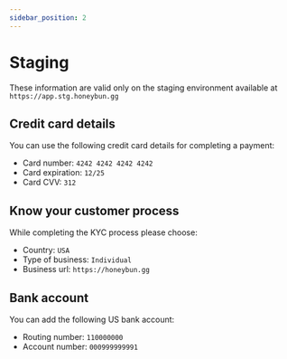 ```yaml
---
sidebar_position: 2
---
```

# Staging
These information are valid only on the staging environment available at `https://app.stg.honeybun.gg`
## Credit card details

You can use the following credit card details for completing a payment:

- Card number: `4242 4242 4242 4242`
- Card expiration: `12/25`
- Card CVV: `312`

## Know your customer process

While completing the KYC process please choose:

- Country: `USA`
- Type of business: `Individual`
- Business url: `https://honeybun.gg`

## Bank account

You can add the following US bank account:
- Routing number: `110000000`
- Account number: `000999999991`
